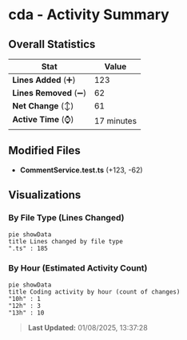 # cda - Activity Summary 

## Overall Statistics

| Stat                   | Value                                                             |
| ---------------------- | ----------------------------------------------------------------- |
| **Lines Added** (➕)   | 123                                          |
| **Lines Removed** (➖) | 62                                        |
| **Net Change** (↕)    | 61                |
| **Active Time** (⌚)   | 17 minutes |


## Modified Files
- **CommentService.test.ts** (+123, -62)

## Visualizations

### By File Type (Lines Changed)

```mermaid
pie showData
title Lines changed by file type
".ts" : 185
```

### By Hour (Estimated Activity Count)

```mermaid
pie showData
title Coding activity by hour (count of changes)
"10h" : 1
"12h" : 3
"13h" : 10
```


> **Last Updated:** 01/08/2025, 13:37:28